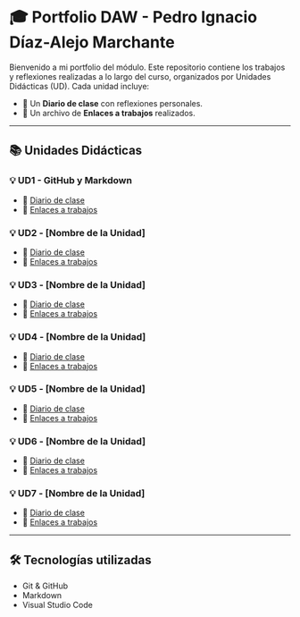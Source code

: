 # 🎓 **Portfolio DAW - Pedro Ignacio Díaz-Alejo Marchante**

Bienvenido a mi portfolio del módulo. Este repositorio contiene los trabajos y reflexiones realizadas a lo largo del curso, organizados por Unidades Didácticas (UD). Cada unidad incluye:

- 📘 Un **Diario de clase** con reflexiones personales.
- 🔗 Un archivo de **Enlaces a trabajos** realizados.

---

## 📚 Unidades Didácticas

### 💡 **UD1 - GitHub y Markdown**
- 📓 [Diario de clase](https://github.com/Pparker111/Portfolio-DAW/blob/main/Diarios/diario_UD1)
- 🔗 [Enlaces a trabajos](enlaces_UD1.md)

### 💡 **UD2 - [Nombre de la Unidad]**
- 📓 [Diario de clase](#)
- 🔗 [Enlaces a trabajos](#)

### 💡 **UD3 - [Nombre de la Unidad]**
- 📓 [Diario de clase](#)
- 🔗 [Enlaces a trabajos](#)

### 💡 **UD4 - [Nombre de la Unidad]**
- 📓 [Diario de clase](#)
- 🔗 [Enlaces a trabajos](#)

### 💡 **UD5 - [Nombre de la Unidad]**
- 📓 [Diario de clase](#)
- 🔗 [Enlaces a trabajos](#)

### 💡 **UD6 - [Nombre de la Unidad]**
- 📓 [Diario de clase](#)
- 🔗 [Enlaces a trabajos](#)

### 💡 **UD7 - [Nombre de la Unidad]**
- 📓 [Diario de clase](#)
- 🔗 [Enlaces a trabajos](#)

---

## 🛠️ Tecnologías utilizadas

- Git & GitHub
- Markdown
- Visual Studio Code
